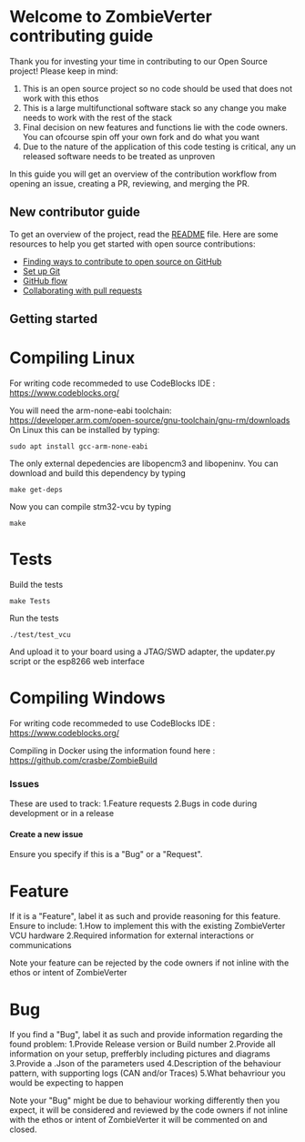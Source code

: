 # Welcome to ZombieVerter contributing guide <!-- omit in toc -->

Thank you for investing your time in contributing to our Open Source project! 
Please keep in mind:
1. This is an open source project so no code should be used that does not work with this ethos
2. This is a large multifunctional software stack so any change you make needs to work with the rest of the stack
3. Final decision on new features and functions lie with the code owners. You can ofcourse spin off your own fork and do what you want
4. Due to the nature of the application of this code testing is critical, any un released software needs to be treated as unproven

In this guide you will get an overview of the contribution workflow from opening an issue, creating a PR, reviewing, and merging the PR.


## New contributor guide

To get an overview of the project, read the [README](../README.md) file. Here are some resources to help you get started with open source contributions:

- [Finding ways to contribute to open source on GitHub](https://docs.github.com/en/get-started/exploring-projects-on-github/finding-ways-to-contribute-to-open-source-on-github)
- [Set up Git](https://docs.github.com/en/get-started/git-basics/set-up-git)
- [GitHub flow](https://docs.github.com/en/get-started/using-github/github-flow)
- [Collaborating with pull requests](https://docs.github.com/en/github/collaborating-with-pull-requests)

## Getting started

# Compiling Linux
For writing code recommeded to use CodeBlocks IDE :  https://www.codeblocks.org/

You will need the arm-none-eabi toolchain: https://developer.arm.com/open-source/gnu-toolchain/gnu-rm/downloads
On Linux this can be installed by typing:

`sudo apt install gcc-arm-none-eabi`

The only external depedencies are libopencm3 and libopeninv. You can download and build this dependency by typing

`make get-deps`

Now you can compile stm32-vcu by typing

`make`

# Tests

Build the tests

`make Tests`

Run the tests

`./test/test_vcu`

And upload it to your board using a JTAG/SWD adapter, the updater.py script or the esp8266 web interface

# Compiling Windows

For writing code recommeded to use CodeBlocks IDE :  https://www.codeblocks.org/

Compiling in Docker using the information found here : https://github.com/crasbe/ZombieBuild

### Issues
These are used to track:
1.Feature requests
2.Bugs in code during development or in a release

#### Create a new issue
Ensure you specify if this is a "Bug" or a "Request".

# Feature
If it is a "Feature", label it as such and provide reasoning for this feature. Ensure to include:
1.How to implement this with the existing ZombieVerter VCU hardware
2.Required information for external interactions or communications

Note your feature can be rejected by the code owners if not inline with the ethos or intent of ZombieVerter

# Bug
If you find a "Bug", label it as such and provide information regarding the found problem:
1.Provide Release version or Build number
2.Provide all information on your setup, prefferbly including pictures and diagrams
3.Provide a .Json of the parameters used
4.Description of the behaviour pattern, with supporting logs (CAN and/or Traces)
5.What behavriour you would be expecting to happen

Note your "Bug" might be due to behaviour working differently then you expect, it will be considered and reviewed by the code owners if not inline with the ethos or intent of ZombieVerter it will be commented on and closed.
